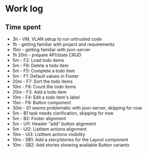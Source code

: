 # Work log

## Time spent

-   3h - VM, VLAN setup to run untrusted code
-   1h - getting familiar with project and requirements
-   15m - getting familiar with json-server
-   1h 20m - prepare API/state CRUD
-   5m - F2: Load todo items
-   5m - F6: Delete a todo item
-   5m - F5: Complete a todo item
-   5m - F1: Default values in Footer
-   20m - F7: Sort the todo items
-   10m - F8: Count the todo items
-   20m - F3: Add a todo item
-   10m - F4: Edit a todo item's label
-   15m - F9: Button component
-   30m - S1 seems problematic with json-server, skipping for now
-   5m - B1 task needs clarification, skipping for now
-   5m - B2: Footer alignment
-   5m - UI1: Header "add" button alignment
-   5m - UI2: ListItem actions alignment
-   10m - UI3: ListItem actions visibility
-   10m - SB1: Add a story/stories for the Layout component
-   10m - SB2: Add stories showing available Button variants
